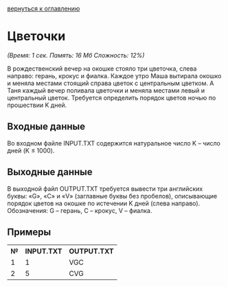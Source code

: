 <a href="/README.md">вернуться к оглавлению</a><br>

<h1>Цветочки</h1>
<i>(Время: 1&nbsp;сек. Память: 16 Мб&nbsp;Сложность: 12%)</i>

<p class=text>
В рождественский вечер на окошке стояло три цветочка, слева направо: герань, крокус и фиалка. Каждое утро Маша вытирала окошко и меняла местами стоящий справа цветок с центральным цветком. А Таня каждый вечер поливала цветочки и меняла местами левый и центральный цветок. Требуется определить порядок цветов ночью по прошествии K дней.
</p>

<h2>Входные данные</h2>

<p class=text>
Во входном файле INPUT.TXT содержится натуральное число K – число дней (K  &#8804; 1000).
</p>

<h2>Выходные данные</h2>

<p class=text>
В выходной файл OUTPUT.TXT требуется вывести три английских буквы: «G», «C» и «V» (заглавные буквы без пробелов), описывающие порядок цветов на окошке по истечении K дней (слева направо). Обозначения: G – герань, C – крокус, V – фиалка.
</p>

<h2>Примеры</h2>

<table>
<tr><th>№</th><th>INPUT.TXT</th><th>OUTPUT.TXT</th></tr>
<tr><td>1</td><td>1</td><td>VGC</td></tr>
<tr><td>2</td><td>5</td><td>CVG</td></tr>
</table>